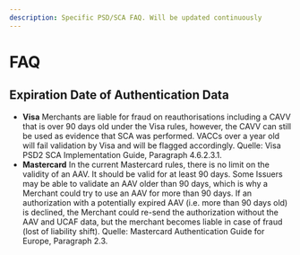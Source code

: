 ```yaml
---
description: Specific PSD/SCA FAQ. Will be updated continuously
---
```


# FAQ

## **Expiration Date of Authentication Data**

* **Visa** Merchants are liable for fraud on reauthorisations including a CAVV that is over 90 days old under the Visa rules, however, the CAVV can still be used as evidence that SCA was performed. VACCs over a year old will fail validation by Visa and will be flagged accordingly. Quelle: Visa PSD2 SCA Implementation Guide, Paragraph 4.6.2.3.1.
* **Mastercard** In the current Mastercard rules, there is no limit on the validity of an AAV. It should be valid for at least 90 days. Some Issuers may be able to validate an AAV older than 90 days, which is why a Merchant could try to use an AAV for more than 90 days. If an authorization with a potentially expired AAV \(i.e. more than 90 days old\) is declined, the Merchant could re-send the authorization without the AAV and UCAF data, but the merchant becomes liable in case of fraud \(lost of liability shift\). Quelle: Mastercard Authentication Guide for Europe, Paragraph 2.3.



